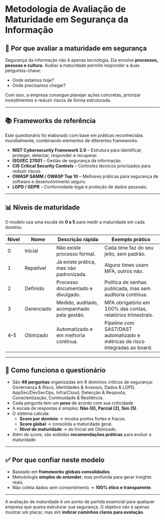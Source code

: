# Metodologia de Avaliação de Maturidade em Segurança da Informação

## 🎯 Por que avaliar a maturidade em segurança

Segurança da informação não é apenas tecnologia. Ela envolve **processos, pessoas e cultura**.
Avaliar a maturidade permite responder a duas perguntas-chave:
- Onde estamos hoje?
- Onde precisamos chegar?

Com isso, a empresa consegue planejar ações concretas, priorizar investimentos e reduzir riscos de forma estruturada.

---

## 📚 Frameworks de referência

Este questionário foi elaborado com base em práticas reconhecidas mundialmente, combinando elementos de diferentes frameworks:

- **NIST Cybersecurity Framework 2.0** – Estrutura para identificar, proteger, detectar, responder e recuperar.
- **ISO/IEC 27001** – Gestão de segurança da informação.
- **CIS Critical Security Controls** – Controles técnicos priorizados para reduzir riscos.
- **OWASP SAMM / OWASP Top 10** – Melhores práticas para segurança de software e desenvolvimento seguro.
- **LGPD / GDPR** – Conformidade legal e proteção de dados pessoais.

---

## 📊 Níveis de maturidade

O modelo usa uma escala de **0 a 5** para medir a maturidade em cada domínio.

| Nível | Nome        | Descrição rápida | Exemplo prático |
|-------|-------------|------------------|-----------------|
| 0     | Inicial     | Não existe processo formal. | Cada time faz do seu jeito, sem padrão. |
| 1     | Repetível   | Já existe prática, mas não padronizada. | Alguns times usam MFA, outros não. |
| 2     | Definido    | Processo documentado e divulgado. | Política de senhas publicada, mas sem auditoria contínua. |
| 3     | Gerenciado  | Medido, auditado, acompanhado pela gestão. | MFA obrigatório em 100% das contas, relatórios trimestrais. |
| 4–5   | Otimizado   | Automatizado e em melhoria contínua. | Pipeline com SAST/DAST automatizado e métricas de risco integradas ao board. |

---

## 📝 Como funciona o questionário

- São **48 perguntas** organizadas em 8 domínios críticos de segurança:
  Governança & Risco, Identidades & Acessos, Dados & LGPD, AppSec/DevSecOps, Infra/Cloud, Detecção & Resposta, Conscientização, Continuidade & Resiliência.
- Cada pergunta tem um **peso** de acordo com sua criticidade.
- A escala de respostas é simples: **Não (0), Parcial (2), Sim (5)**.
- O sistema calcula:
  - **Score por domínio** → mostra pontos fortes e fracos.
  - **Score global** → consolida a maturidade geral.
  - **Nível de maturidade** → de Inicial até Otimizado.
- Além do score, são exibidas **recomendações práticas** para evoluir a maturidade.

---

## ✅ Por que confiar neste modelo

- Baseado em **frameworks globais consolidados**.
- Metodologia **simples de entender**, mas profunda para gerar insights reais.
- Não coleta dados sem consentimento → **100% ético e transparente**.

---

A avaliação de maturidade é um ponto de partida essencial para qualquer empresa que queira estruturar sua segurança.
O objetivo não é apenas mostrar um placar, mas sim **indicar caminhos claros para evolução**.

